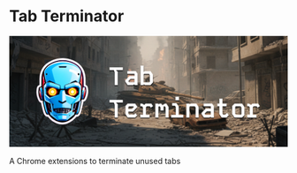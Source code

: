 # Tab Terminator

![Marquee image](public/marquee.png)

A Chrome extensions to terminate unused tabs
